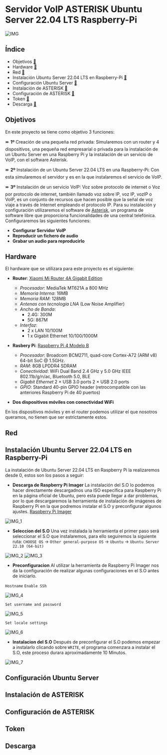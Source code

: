 # Servidor VoIP ASTERISK Ubuntu Server 22.04 LTS Raspberry-Pi

![IMG](https://www.asterisk.org/wp-content/uploads/asterisk-logo-fb-share.png)

## Índice

* Objetivos [📌](#objetivos)
* Hardware [📌](#hardware)
* Red [📌](#red)
* Instalación Ubuntu Server 22.04 LTS en Raspberry-Pi [📌](#instalación-ubuntu-server-22.04-lts-en-raspberry-pi)
* Configuración Ubuntu Server [📌](#configuración-ubuntu-server)
* Instalación de ASTERISK [📌](#instalación-de-asterisk)
* Configuración de ASTERISK [📌](#configuracion-de-asterisk)
* Token [📌](#token)
* Descarga [📌](#descarga)

## Objetivos

En este proyecto se tiene como objetivo 3 funciones:

⏩  **1º** Creación de una pequeña red privada: Simularemos con un router y 4 dispositivos, una pequeña red empresarial o privada para la instalación de un Ubuntu Server en una Raspberry Pi y la instalación de un servicio de VoIP, con el software Asterisk.

⏩  **2º** Instalación de un Ubuntu Server 22.04 LTS en una Raspberry-Pi: Con esta simularemos el servidor y es en la que instalaremos el servicio de VoIP.

⏩  **3º** Instalación de un servicio VoIP: Voz sobre protocolo de internet o Voz por protocolo de internet, también llamado voz sobre IP, voz IP, vozIP o VoIP, es un conjunto de recursos que hacen posible que la señal de voz viaje a través de Internet empleando el protocolo IP. Para su instalación y configuración utilizaremos el software de [Asterisk](https://www.asterisk.org/), un programa de software libre que proporciona funcionalidades de una central telefónica. Configuraremos las siguientes funciones:

* **Configurar Servidor VoIP**
* **Reproducir un fichero de audio**
* **Grabar un audio para reproducirlo**


## Hardware

El hardware que se utilizara para este proyecto es el siguiente:


* **Router**: [Xiaomi Mi Router 4A Gigabit Edition](https://www.idealo.es/precios/6994109/xiaomi-mi-router-4a-gigabit.html)
  * *Procesador*: MediaTek MT621A a 800 MHz
  * *Memoria Interna*: 16MB
  * *Memoria RAM*: 128MB
  * *Antenas con tecnología LNA* (Low Noise Amplifier)
  * *Ancho de Banda*:
    * 2.4G: 300M
    * 5G: 867M
  * *Interfaz*:
    * 2 x LAN 10/100M
    * 1 x Gigabit Ethernet 10/100/1000M

* **Rasbery Pi**: [Raspberry Pi 4 Modelo B](https://www.raspberrypi.com/products/raspberry-pi-4-model-b/?variant=raspberry-pi-4-model-b-8gb)
  * *Procesador*: Broadcom BCM2711, quad-core Cortex-A72 (ARM v8) 64-bit SoC @ 1.5GHz.
  * *RAM*: 8GB LPDDR4 SDRAM
  * *Conectividad*: WiFi Dual Band 2.4 GHz y 5.0 GHz IEEE 802.11b/g/n/ac, Bluetooth 5.0, BLE
  * *Gigabit Ethernet* 2 × USB 3.0 ports 2 × USB 2.0 ports
  * *GPIO*: Standard 40-pin GPIO header (retrocompatible con las anteriores Raspberry Pi de 40 puertos)

* **Dos dispositivos móviles con conectividad WiFi**

En los dispositivos móviles y en el router podemos utilizar el que nosotros queramos, no tienen que ser estrictamente estos.

## Red

## Instalación Ubuntu Server 22.04 LTS en Raspberry-Pi

La instalación de Ubuntu Server 22.04 LTS en Raspberry Pi la realizaremos desde 0, estos son los pasos a seguir:


* **Descarga de Raspberry Pi Imager** La instalación del S.O lo podemos hacer directamente descargadnos una ISO específica para Raspberry Pi en la página oficial de Ubuntu, pero esta puede llegar a dar problemas, por lo que descargaremos la herramienta de instalación de imágenes de Raspberry Pi en la que podremos instalar el S.O y preconfigurar algunos ajustes. [Raspberry Pi Imager](https://www.raspberrypi.com/software)

![IMG_1](https://user-images.githubusercontent.com/67869168/202757952-10318814-88cd-4af5-a384-55e709e240a7.png)

* **Seleccion del S.O** Una vez instalada la herramienta el primer paso será seleccionar el S.O que instalaremos, para ello seguiremos la siguiente ruta:
```CHOOSE OS``` -> ```Other general-purpose OS``` -> ```Ubuntu``` -> ```Ubuntu Server 22.10 (64-bit)```

![IMG_2](https://user-images.githubusercontent.com/67869168/202758501-46fb4c46-41d2-453c-b8e6-01741294e146.png)
![IMG_3](https://user-images.githubusercontent.com/67869168/202758533-407baff1-0518-4715-833e-a8ba41c31e24.png)

* **Preconfiguracion** Al utilizar la herramienta de Raspberry Pi Imager nos da la configuración de realizar algunas configuraciones en el S.O antes de iniciarlo.

 `Hostname`
 `Enable SSh`
 
 ![IMG_4](https://user-images.githubusercontent.com/67869168/202759463-3e855a70-f8b0-40f0-b8e0-59afeb29761d.png)
 
 `Set username and password`
 
 ![IMG_5](https://user-images.githubusercontent.com/67869168/202759547-34d5b7c5-8809-48ea-b87b-d290ee5abdb9.png)
 
 `Set locale settings`
 
 ![IMG_6](https://user-images.githubusercontent.com/67869168/202759664-2d30389c-0db0-4ae2-b5d2-67968403c1d4.png)
 
 * **Instalacion del S.O** Después de preconfigurar el S.O podemos empezar a instalarlo clicando sobre `WRITE`, el programa comenzara a instalar el S.O, este proceso durara aproximadamente 10 Minutos.
 
 ![IMG_7](https://user-images.githubusercontent.com/67869168/202759916-084413c9-cee7-4b48-86b2-41a3b8e0d41e.png)

## Configuración Ubuntu Server

## Instalación de ASTERISK

## Configuración de ASTERISK

## Token

## Descarga

